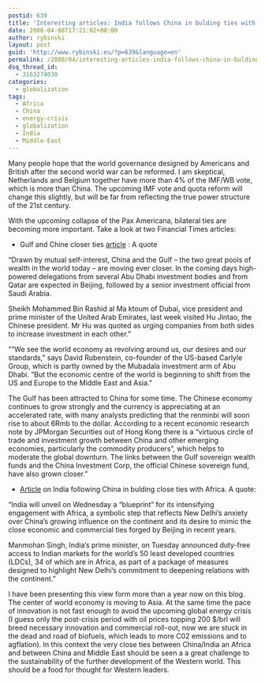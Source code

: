 ```yaml
---
postid: 639
title: 'Interesting articles: India follows China in bulding ties with Africa, Gulf close ties with China'
date: 2008-04-08T17:21:02+00:00
author: rybinski
layout: post
guid: 'http://www.rybinski.eu/?p=639&language=en'
permalink: /2008/04/interesting-articles-india-follows-china-in-bulding-ties-with-africa-gulf-close-ties-with-china/
dsq_thread_id:
  - 3163274038
categories:
  - globalization
tags:
  - Africa
  - China
  - energy-crisis
  - globalization
  - India
  - Middle-East
---
```

Many people hope that the world governance designed by Americans and British after the second world war can be reformed. I am skeptical, Netherlands and Belgium together have more than 4% of the IMF/WB vote, which is more than China. The upcoming IMF vote and quota reform will change this slightly, but will be far from reflecting the true power structure of the 21st century.

With the upcoming collapse of the Pax Americana, bilateral ties are becoming more important. Take a look at two Financial Times articles:

<!--more-->

  * Gulf and Chine closer ties [article](http://www.ft.com/cms/s/0/390401e6-04c0-11dd-a2f0-000077b07658.html) : A quote

“Drawn by mutual self-interest, China and the Gulf – the two great pools of wealth in the world today – are moving ever closer. In the coming days high-powered delegations from several Abu Dhabi investment bodies and from Qatar are expected in Beijing, followed by a senior investment official from Saudi Arabia.

Sheikh Mohammed Bin Rashid al Ma ktoum of Dubai, vice president and prime minister of the United Arab Emirates, last week visited Hu Jintao, the Chinese president. Mr Hu was quoted as urging companies from both sides to increase investment in each other.”

““We see the world economy as revolving around us, our desires and our standards,” says David Rubenstein, co-founder of the US-based Carlyle Group, which is partly owned by the Mubadala investment arm of Abu Dhabi. “But the economic centre of the world is beginning to shift from the US and Europe to the Middle East and Asia.”

The Gulf has been attracted to China for some time. The Chinese economy continues to grow strongly and the currency is appreciating at an accelerated rate, with many analysts predicting that the renminbi will soon rise to about 6Rmb to the dollar. According to a recent economic research note by JPMorgan Securities out of Hong Kong there is a “virtuous circle of trade and investment growth between China and other emerging economies, particularly the commodity producers”, which helps to moderate the global downturn. The links between the Gulf sovereign wealth funds and the China Investment Corp, the official Chinese sovereign fund, have also grown closer.”

  * [Article](http://www.ft.com/cms/s/0/b077db20-057f-11dd-a9e0-0000779fd2ac.html) on India following China in bulding close ties with Africa. A quote:

“India will unveil on Wednesday a “blueprint” for its intensifying engagement with Africa, a symbolic step that reflects New Delhi’s anxiety over China’s growing influence on the continent and its desire to mimic the close economic and commercial ties forged by Beijing in recent years.

Manmohan Singh, India’s prime minister, on Tuesday announced duty-free access to Indian markets for the world’s 50 least developed countries (LDCs), 34 of which are in Africa, as part of a package of measures designed to highlight New Delhi’s commitment to deepening relations with the continent.”

I have been presenting this view form more than a year now on this blog. The center of world economy is moving to Asia. At the same time the pace of innovation is not fast enough to avoid the upcoming global energy crisis (I guess only the post-crisis period with oil prices topping 200 $/brl will breed necessary innovation and commercial roll-out, now we are stuck in the dead and road of biofuels, which leads to more C02 emissions and to agflation). In this context the very close ties between China/India an Africa and between China and Middle East should be seen a a great challenge to the sustainability of the further development of the Western world. This should be a food for thought for Western leaders.
